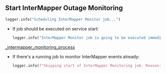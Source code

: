 ## Start InterMapper Outage Monitoring
```python
logger.info("Scheduling InterMapper Monitor job...")
```

* If job should be executed on service start:
  ```python
  logger.info("InterMapper Monitor job is going to be executed immediately")
  ```

[_intermapper_monitoring_process](_intermapper_monitoring_process.md)

* If there's a running job to monitor InterMapper events already:
  ```python
  logger.info(f"Skipping start of InterMapper Monitoring job. Reason: {conflict}")
  ```
